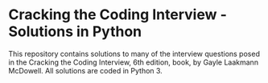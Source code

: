 # Cracking the Coding Interview - Solutions in Python

This repository contains solutions to many of the interview questions posed in the Cracking the Coding Interview, 6th edition, book, by Gayle Laakmann McDowell. All solutions are coded in Python 3.
